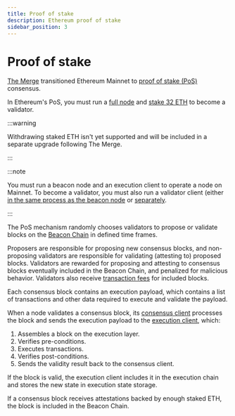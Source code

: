 ```yaml
---
title: Proof of stake
description: Ethereum proof of stake
sidebar_position: 3
---
```


# Proof of stake

[The Merge](Merge.md) transitioned Ethereum Mainnet to [proof of stake (PoS)](https://ethereum.org/en/developers/docs/consensus-mechanisms/pos/) consensus.

In Ethereum's PoS, you must run a [full node](Merge.md#execution-and-consensus-clients) and [stake 32 ETH](https://ethereum.org/en/staking/) to become a validator.

:::warning

Withdrawing staked ETH isn't yet supported and will be included in a separate upgrade following The Merge.

:::

:::note

You must run a beacon node and an execution client to operate a node on Mainnet. To become a validator, you must also run a validator client (either [in the same process as the beacon node](../HowTo/Get-Started/Run-Teku.md#start-the-clients-in-a-single-process) or [separately](../HowTo/Get-Started/Run-Teku.md#run-the-clients-separately).

:::

The PoS mechanism randomly chooses validators to propose or validate blocks on the [Beacon Chain](https://ethereum.org/en/upgrades/beacon-chain/) in defined time frames.

Proposers are responsible for proposing new consensus blocks, and non-proposing validators are responsible for validating (attesting to) proposed blocks. Validators are rewarded for proposing and attesting to consensus blocks eventually included in the Beacon Chain, and penalized for malicious behavior. Validators also receive [transaction fees](../HowTo/Prepare-for-The-Merge.md#configure-the-fee-recipient) for included blocks.

Each consensus block contains an execution payload, which contains a list of transactions and other data required to execute and validate the payload.

When a node validates a consensus block, its [consensus client](Merge.md#execution-and-consensus-clients) processes the block and sends the execution payload to the [execution client](Merge.md#execution-and-consensus-clients), which:

1. Assembles a block on the execution layer.
1. Verifies pre-conditions.
1. Executes transactions.
1. Verifies post-conditions.
1. Sends the validity result back to the consensus client.

If the block is valid, the execution client includes it in the execution chain and stores the new state in execution state storage.

If a consensus block receives attestations backed by enough staked ETH, the block is included in the Beacon Chain.
